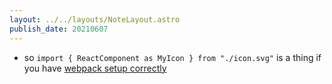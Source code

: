 ```yaml
---
layout: ../../layouts/NoteLayout.astro
publish_date: 20210607
---
```


- so `import { ReactComponent as MyIcon } from "./icon.svg"` is a thing if you have [webpack setup correctly](https://betterprogramming.pub/react-best-way-of-importing-svg-the-how-and-why-f7c968272dd9)
